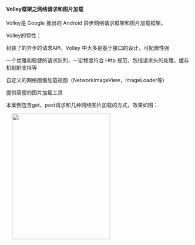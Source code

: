 #### Volley框架之网络请求和图片加载

Volley是 Google 推出的 Android 异步网络请求框架和图片加载框架。

Volley的特性：

封装了的异步的请求API，Volley 中大多是基于接口的设计，可配置性强
    
一个优雅和稳健的请求队列，一定程度符合 Http 规范，包括请求头的处理，缓存机制的支持等
    
自定义的网络图像加载视图（NetworkImageView，ImageLoader等) 
     
提供简便的图片加载工具


本案例包含get，post请求和几种网络图片加载的方式，效果如图：
<p>&nbsp;&nbsp;&nbsp; <img alt="" height="343" src="https://static.oschina.net/uploads/space/2017/0209/094556_Szys_2945455.gif" width="267"></p> 

